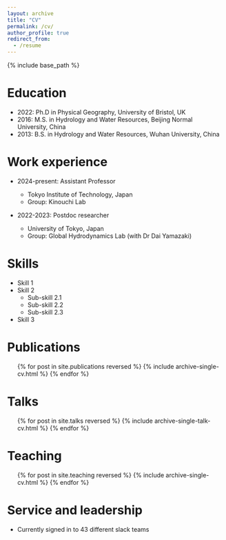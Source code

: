 ```yaml
---
layout: archive
title: "CV"
permalink: /cv/
author_profile: true
redirect_from:
  - /resume
---
```


{% include base_path %}

Education
======
* 2022: Ph.D in Physical Geography, University of Bristol, UK
* 2016: M.S. in Hydrology and Water Resources, Beijing Normal University, China
* 2013: B.S. in Hydrology and Water Resources, Wuhan University, China

Work experience
======
* 2024-present: Assistant Professor
  * Tokyo Institute of Technology, Japan
  * Group: Kinouchi Lab 

* 2022-2023: Postdoc researcher
  * University of Tokyo, Japan
  * Group: Global Hydrodynamics Lab (with Dr Dai Yamazaki)
  
Skills
======
* Skill 1
* Skill 2
  * Sub-skill 2.1
  * Sub-skill 2.2
  * Sub-skill 2.3
* Skill 3

Publications
======
  <ul>{% for post in site.publications reversed %}
    {% include archive-single-cv.html %}
  {% endfor %}</ul>
  
Talks
======
  <ul>{% for post in site.talks reversed %}
    {% include archive-single-talk-cv.html  %}
  {% endfor %}</ul>
  
Teaching
======
  <ul>{% for post in site.teaching reversed %}
    {% include archive-single-cv.html %}
  {% endfor %}</ul>
  
Service and leadership
======
* Currently signed in to 43 different slack teams
